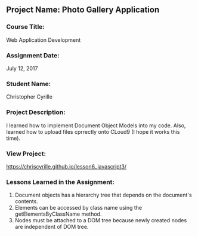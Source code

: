 ## Project Name:  Photo Gallery Application

### Course Title:
Web Application Development

### Assignment Date:  
July 12, 2017

### Student Name:  
Christopher Cyrille

### Project Description:
I learned how to implement Document Object Models into my code. Also, learned how to upload files cprrectly onto CLoud9 (I hope it works this time).

### View Project:
https://chriscyrille.github.io/lesson6_javascript3/

### Lessons Learned in the Assignment:
1. Document objects has a hierarchy tree that depends on the document's contents.
2. Elements can be accessed by class name using the getElementsByClassName method.
3. Nodes must be attached to a DOM tree because newly created nodes are independent of DOM tree.
